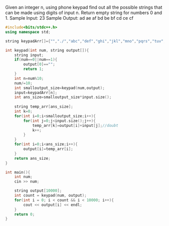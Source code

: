 Given an integer n, using phone keypad find out all the possible strings that can be made using digits of input n.
Return empty string for numbers 0 and 1.
Sample Input:
23
Sample Output:
ad
ae
af
bd
be
bf
cd
ce
cf


```cpp
#include<bits/stdc++.h>
using namespace std;

string keypadArr[]={"","./","abc","def","ghi","jkl","mno","pqrs","tuv","wxyz"};

int keypad(int num, string output[]){
    string input;
  	if(num==0||num==1){
        output[0]=="";
        return 1;
    }  
    int n=num%10;
    num/=10;
    int smalloutput_size=keypad(num,output);
    input=keypadArr[n];
    int ans_size=smalloutput_size*input.size();
    
    string temp_arr[ans_size];
    int k=0;
    for(int i=0;i<smalloutput_size;i++){
        for(int j=0;j<input.size();j++){
            temp_arr[k]=output[i]+input[j];//doubt
            k++;
        }
    }
    for(int i=0;i<ans_size;i++){
        output[i]=temp_arr[i];
    }
    return ans_size;
}

int main(){
    int num;
    cin >> num;

    string output[10000];
    int count = keypad(num, output);
    for(int i = 0; i < count && i < 10000; i++){
        cout << output[i] << endl;
    }
    return 0;
}
```
